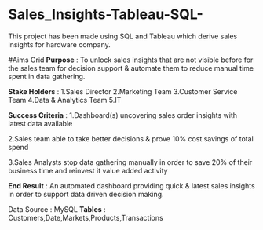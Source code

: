 # Sales_Insights-Tableau-SQL-
This project has been made using SQL and Tableau which derive sales insights for hardware company.

#Aims Grid
**Purpose** : To unlock sales insights that are not visible before for the sales team for decision support & automate them to reduce manual time spent in data gathering.

**Stake Holders** : 
1.Sales Director
2.Marketing Team
3.Customer Service Team
4.Data & Analytics Team
5.IT

**Success Criteria** :
1.Dashboard(s) uncovering sales order insights with latest data available

2.Sales team able to take better decisions & prove 10% cost savings of total spend

3.Sales Analysts stop data gathering manually in order to save 20% of their business time and reinvest it value added activity

**End Result** : An automated dashboard providing quick & latest sales insights in order to support data driven decísion making.


Data Source : MySQL
**Tables** : Customers,Date,Markets,Products,Transactions



